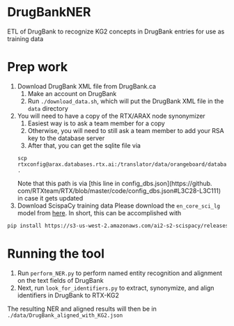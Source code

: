 # DrugBankNER
ETL of DrugBank to recognize KG2 concepts in DrugBank entries for use as training data

# Prep work
1. Download DrugBank XML file from DrugBank.ca
    1. Make an account on DrugBank
    1. Run `./download_data.sh`, which will put the DrugBank XML file in the `data` directory
1. You will need to have a copy of the RTX/ARAX node synonymizer
    1. Easiest way is to ask a team member for a copy
    2. Otherwise, you will need to still ask a team member to add your RSA key to the database server
    5. After that, you can get the sqlite file via
    ```
    scp rtxconfig@arax.databases.rtx.ai:/translator/data/orangeboard/databases/KG2.8.4/node_synonymizer_v1.0_KG2.8.4.sqlite .
    ```
    Note that this path is via [this line in config_dbs.json](https://github.
    com/RTXteam/RTX/blob/master/code/config_dbs.json#L3C28-L3C111) in case it gets updated
1. Download ScispaCy training data
Please download the `en_core_sci_lg` model from [here](https://allenai.github.io/scispacy/). In short, this can be accomplished with
```bash
pip install https://s3-us-west-2.amazonaws.com/ai2-s2-scispacy/releases/v0.5.3/en_core_sci_lg-0.5.3.tar.gz
```

# Running the tool

1. Run `perform_NER.py` to perform named entity recognition and alignment on the text fields of DrugBank
2. Next, run `look_for_identifiers.py` to extract, synonymize, and align identifiers in DrugBank to RTX-KG2

The resulting NER and aligned results will then be in `./data/DrugBank_aligned_with_KG2.json`
